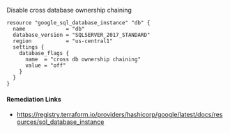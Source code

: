
Disable cross database ownership chaining

```hcl
resource "google_sql_database_instance" "db" {
  name             = "db"
  database_version = "SQLSERVER_2017_STANDARD"
  region           = "us-central1"
  settings {
    database_flags {
      name  = "cross db ownership chaining"
      value = "off"
    }
  }
}
```

#### Remediation Links
 - https://registry.terraform.io/providers/hashicorp/google/latest/docs/resources/sql_database_instance
        